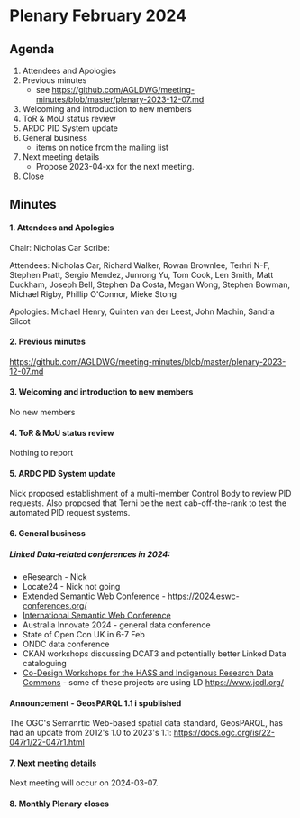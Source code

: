 # Plenary February 2024

## Agenda

1. Attendees and Apologies
2. Previous minutes
    * see <https://github.com/AGLDWG/meeting-minutes/blob/master/plenary-2023-12-07.md> 
3. Welcoming and introduction to new members
4. ToR & MoU status review
5. ARDC PID System update
6. General business
    * items on notice from the mailing list
7. Next meeting details
    * Propose 2023-04-xx for the next meeting.
8. Close 

## Minutes
#### 1. Attendees and Apologies

Chair: Nicholas Car
Scribe: 

Attendees: Nicholas Car, Richard Walker, Rowan Brownlee, Terhri N-F, Stephen Pratt, Sergio Mendez, Junrong Yu, Tom Cook, Len Smith, Matt Duckham, Joseph Bell, Stephen Da Costa, Megan Wong, Stephen Bowman, Michael Rigby, Phillip O'Connor, Mieke Stong

Apologies: Michael Henry, Quinten van der Leest, John Machin, Sandra Silcot

#### 2. Previous minutes

<https://github.com/AGLDWG/meeting-minutes/blob/master/plenary-2023-12-07.md> 

#### 3. Welcoming and introduction to new members

No new members

#### 4. ToR & MoU status review

Nothing to report

#### 5. ARDC PID System update

Nick proposed establishment of a multi-member Control Body to review PID requests. Also proposed that Terhi be the next cab-off-the-rank to test the automated PID request systems.

#### 6. General business

##### Linked Data-related conferences in 2024:

* eResearch - Nick
* Locate24 - Nick not going
* Extended Semantic Web Conference - https://2024.eswc-conferences.org/
* [International Semantic Web Conference](https://iswc2023.semanticweb.org/)
* Australia Innovate 2024 - general data conference
* State of Open Con UK in 6-7 Feb
* ONDC data conference
* CKAN workshops discussing DCAT3 and potentially better Linked Data cataloguing
* [Co-Design Workshops for the HASS and Indigenous Research Data Commons](https://ardc.edu.au/event/co-design-workshops-for-the-hass-and-indigenous-research-data-commons/) - some of these projects are using LD
  https://www.jcdl.org/

#### Announcement - GeosPARQL 1.1 i spublished

The OGC's Semanrtic Web-based spatial data standard, GeosPARQL, has had an update from 2012's 1.0 to 2023's 1.1: https://docs.ogc.org/is/22-047r1/22-047r1.html

#### 7. Next meeting details

Next meeting will occur on 2024-03-07.

#### 8. Monthly Plenary closes
